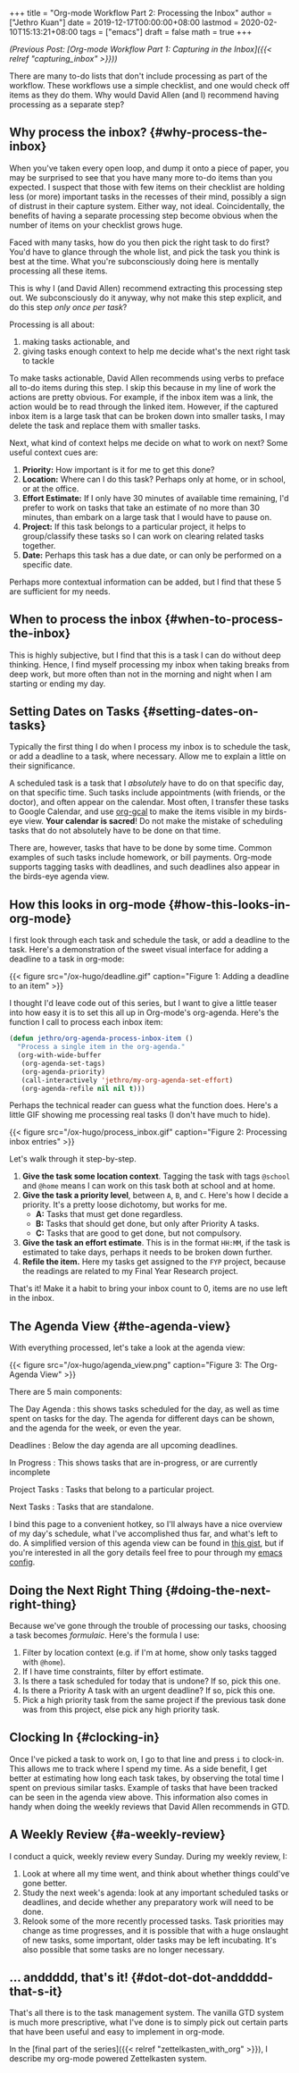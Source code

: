 +++
title = "Org-mode Workflow Part 2: Processing the Inbox"
author = ["Jethro Kuan"]
date = 2019-12-17T00:00:00+08:00
lastmod = 2020-02-10T15:13:21+08:00
tags = ["emacs"]
draft = false
math = true
+++

_(Previous Post: [Org-mode Workflow Part 1: Capturing in the Inbox]({{< relref "capturing_inbox" >}}))_

There are many to-do lists that don't include processing as part of
the workflow. These workflows use a simple checklist, and one would
check off items as they do them. Why would David Allen (and I)
recommend having processing as a separate step?


## Why process the inbox? {#why-process-the-inbox}

When you've taken every open loop, and dump it onto a piece of paper,
you may be surprised to see that you have many more to-do items than
you expected. I suspect that those with few items on their checklist
are holding less (or more) important tasks in the recesses of their
mind, possibly a sign of distrust in their capture system. Either way,
not ideal. Coincidentally, the benefits of having a separate
processing step become obvious when the number of items on your
checklist grows huge.

Faced with many tasks, how do you then pick the right task to do
first? You'd have to glance through the whole list, and pick the task
you think is best at the time. What you're subconsciously doing here
is mentally processing all these items.

This is why I (and David Allen) recommend extracting this processing
step out. We subconsciously do it anyway, why not make this step
explicit, and do this step _only once per task_?

Processing is all about:

1.  making tasks actionable, and
2.  giving tasks enough context to help me decide what's the next right
    task to tackle

To make tasks actionable, David Allen recommends using verbs to
preface all to-do items during this step. I skip this because in my
line of work the actions are pretty obvious. For example, if the inbox
item was a link, the action would be to read through the linked item.
However, if the captured inbox item is a large task that can be broken
down into smaller tasks, I may delete the task and replace them with
smaller tasks.

Next, what kind of context helps me decide on what to work on next?
Some useful context cues are:

1.  **Priority:** How important is it for me to get this done?
2.  **Location:** Where can I do this task? Perhaps only at home, or in
    school, or at the office.
3.  **Effort Estimate:** If I only have 30 minutes of available time
    remaining, I'd prefer to work on tasks that take an estimate of no
    more than 30 minutes, than embark on a large task that I would have
    to pause on.
4.  **Project:** If this task belongs to a particular project, it helps
    to group/classify these tasks so I can work on clearing related
    tasks together.
5.  **Date:** Perhaps this task has a due date, or can only be performed
    on a specific date.

Perhaps more contextual information can be added, but I find that
these 5 are sufficient for my needs.


## When to process the inbox {#when-to-process-the-inbox}

This is highly subjective, but I find that this is a task I can do
without deep thinking. Hence, I find myself processing my inbox when
taking breaks from deep work, but more often than not in the morning
and night when I am starting or ending my day.


## Setting Dates on Tasks {#setting-dates-on-tasks}

Typically the first thing I do when I process my inbox is to schedule
the task, or add a deadline to a task, where necessary. Allow me to
explain a little on their significance.

A scheduled task is a task that I _absolutely_ have to do on that
specific day, on that specific time. Such tasks include appointments
(with friends, or the doctor), and often appear on the calendar. Most
often, I transfer these tasks to Google Calendar, and use [org-gcal](https://github.com/myuhe/org-gcal.el) to
make the items visible in my birds-eye view. **Your calendar is
sacred**! Do not make the mistake of scheduling tasks that do not
absolutely have to be done on that time.

There are, however, tasks that have to be done by some time. Common
examples of such tasks include homework, or bill payments. Org-mode
supports tagging tasks with deadlines, and such deadlines also appear
in the birds-eye agenda view.


## How this looks in org-mode {#how-this-looks-in-org-mode}

I first look through each task and schedule the task, or add a
deadline to the task. Here's a demonstration of the sweet visual
interface for adding a deadline to a task in org-mode:

{{< figure src="/ox-hugo/deadline.gif" caption="Figure 1: Adding a deadline to an item" >}}

I thought I'd leave code out of this series, but I want to give a
little teaser into how easy it is to set this all up in Org-mode's
org-agenda. Here's the function I call to process each inbox item:

```lisp
(defun jethro/org-agenda-process-inbox-item ()
  "Process a single item in the org-agenda."
  (org-with-wide-buffer
   (org-agenda-set-tags)
   (org-agenda-priority)
   (call-interactively 'jethro/my-org-agenda-set-effort)
   (org-agenda-refile nil nil t)))
```

Perhaps the technical reader can guess what the function does. Here's
a little GIF showing me processing real tasks (I don't have much to
hide).

{{< figure src="/ox-hugo/process_inbox.gif" caption="Figure 2: Processing inbox entries" >}}

Let's walk through it step-by-step.

1.  **Give the task some location context**. Tagging the task with tags
    `@school` and `@home` means I can work on this task both at school
    and at home.
2.  **Give the task a priority level**, between `A`, `B`, and `C`. Here's how I
    decide a priority. It's a pretty loose dichotomy, but works for me.
    -   **A:** Tasks that must get done regardless.
    -   **B:** Tasks that should get done, but only after Priority A tasks.
    -   **C:** Tasks that are good to get done, but not compulsory.
3.  **Give the task an effort estimate**. This is in the format `HH:MM`,
    if the task is estimated to take days, perhaps it needs to be
    broken down further.
4.  **Refile the item.** Here my tasks get assigned to the `FYP` project,
    because the readings are related to my Final Year Research project.

That's it! Make it a habit to bring your inbox count to 0, items are
no use left in the inbox.


## The Agenda View {#the-agenda-view}

With everything processed, let's take a look at the agenda view:

{{< figure src="/ox-hugo/agenda_view.png" caption="Figure 3: The Org-Agenda View" >}}

There are 5 main components:

The Day Agenda
: this shows tasks scheduled for the day, as well as
    time spent on tasks for the day. The agenda for different days can
    be shown, and the agenda for the week, or even the year.

Deadlines
: Below the day agenda are all upcoming deadlines.

In Progress
: This shows tasks that are in-progress, or are
    currently incomplete

Project Tasks
: Tasks that belong to a particular project.

Next Tasks
: Tasks that are standalone.

I bind this page to a convenient hotkey, so I'll always have a nice
overview of my day's schedule, what I've accomplished thus far, and
what's left to do. A simplified version of this agenda view can be
found in [this gist](https://gist.github.com/jethrokuan/78936a44f249e2c1a61b5184669a32d7), but if you're interested in all the gory details
feel free to pour through my [emacs config](https://github.com/jethrokuan/.emacs.d/blob/master/init.el).


## Doing the Next Right Thing {#doing-the-next-right-thing}

Because we've gone through the trouble of processing our tasks,
choosing a task becomes _formulaic_. Here's the formula I
use:

1.  Filter by location context (e.g. if I'm at home, show only tasks
    tagged with `@home`).
2.  If I have time constraints, filter by effort estimate.
3.  Is there a task scheduled for today that is undone? If so, pick this one.
4.  Is there a Priority A task with an urgent deadline? If so, pick
    this one.
5.  Pick a high priority task from the same project if the previous
    task done was from this project, else pick any high priority task.


## Clocking In {#clocking-in}

Once I've picked a task to work on, I go to that line and press `i` to
clock-in. This allows me to track where I spend my time. As a side
benefit, I get better at estimating how long each task takes, by
observing the total time I spent on previous similar tasks. Example of
tasks that have been tracked can be seen in the agenda view above.
This information also comes in handy when doing the weekly reviews
that David Allen recommends in GTD.


## A Weekly Review {#a-weekly-review}

I conduct a quick, weekly review every Sunday. During my weekly
review, I:

1.  Look at where all my time went, and think about whether things
    could've gone better.
2.  Study the next week's agenda: look at any important scheduled tasks
    or deadlines, and decide whether any preparatory work will need to
    be done.
3.  Relook some of the more recently processed tasks. Task priorities
    may change as time progresses, and it is possible that with a huge
    onslaught of new tasks, some important, older tasks may be left
    incubating. It's also possible that some tasks are no longer
    necessary.


## ... anddddd, that's it! {#dot-dot-dot-anddddd-that-s-it}

That's all there is to the task management system. The vanilla GTD
system is much more prescriptive, what I've done is to simply pick out
certain parts that have been useful and easy to implement in org-mode.

In the [final part of the series]({{< relref "zettelkasten_with_org" >}}), I describe my org-mode powered
Zettelkasten system.
